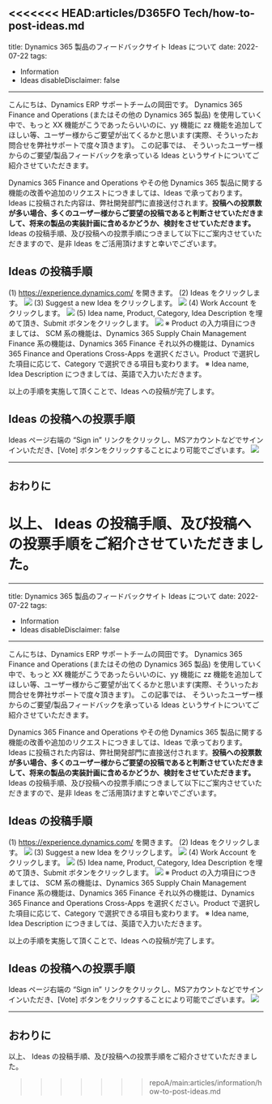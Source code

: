 <<<<<<< HEAD:articles/D365FO Tech/how-to-post-ideas.md
---
title: Dynamics 365 製品のフィードバックサイト Ideas について
date: 2022-07-22
tags:
  - Information
  - Ideas
disableDisclaimer: false
---

こんにちは、Dynamics ERP サポートチームの岡田です。
Dynamics 365 Finance and Operations (またはその他の Dynamics 365 製品) を使用していく中で、もっと XX 機能がこうであったらいいのに、yy 機能に zz 機能を追加してほしい等、ユーザー様からご要望が出てくるかと思います(実際、そういったお問合せを弊社サポートで度々頂きます)。
この記事では、 そういったユーザー様からのご要望/製品フィードバックを承っている Ideas というサイトについてご紹介させていただきます。

<!-- more -->

Dynamics 365 Finance and Operations やその他 Dynamics 365 製品に関する機能の改善や追加のリクエストにつきましては、Ideas で承っております。
Ideas に投稿された内容は、弊社開発部門に直接送付されます。**投稿への投票数が多い場合、多くのユーザー様からご要望の投稿であると判断させていただきまして、将来の製品の実装計画に含めるかどうか、検討をさせていただきます。**
Ideas の投稿手順、及び投稿への投票手順につきまして以下にご案内させていただきますので、是非 Ideas をご活用頂けますと幸いでございます。

## Ideas の投稿手順
(1) https://experience.dynamics.com/ を開きます。
(2) Ideas をクリックします。
![](./how-to-post-ideas/ideas1.png)
(3) Suggest a new Idea をクリックします。
![](./how-to-post-ideas/ideas2.png)
(4) Work Account をクリックします。
![](./how-to-post-ideas/ideas3.png)
(5) Idea name, Product, Category, Idea Description を埋めて頂き、Submit ボタンをクリックします。
![](./how-to-post-ideas/ideas4.png)
※ Product の入力項目につきましては、
   SCM 系の機能は、Dynamics 365 Supply Chain Management
   Finance 系の機能は、Dynamics 365 Finance
   それ以外の機能は、Dynamics 365 Finance and Operations Cross-Apps
   を選択ください。Product で選択した項目に応じて、Category で選択できる項目も変わります。
※ Idea name, Idea Description につきましては、英語で入力いただきます。

以上の手順を実施して頂くことで、Ideas への投稿が完了します。

## Ideas の投稿への投票手順
Ideas ページ右端の “Sign in” リンクをクリックし、MSアカウントなどでサインインいただき、[Vote] ボタンをクリックすることにより可能でございます。
![](./how-to-post-ideas/ideas5.png)

---
## おわりに  
以上、 Ideas の投稿手順、及び投稿への投票手順をご紹介させていただきました。
=======
---
title: Dynamics 365 製品のフィードバックサイト Ideas について
date: 2022-07-22
tags:
  - Information
  - Ideas
disableDisclaimer: false
---

こんにちは、Dynamics ERP サポートチームの岡田です。
Dynamics 365 Finance and Operations (またはその他の Dynamics 365 製品) を使用していく中で、もっと XX 機能がこうであったらいいのに、yy 機能に zz 機能を追加してほしい等、ユーザー様からご要望が出てくるかと思います(実際、そういったお問合せを弊社サポートで度々頂きます)。
この記事では、 そういったユーザー様からのご要望/製品フィードバックを承っている Ideas というサイトについてご紹介させていただきます。

<!-- more -->

Dynamics 365 Finance and Operations やその他 Dynamics 365 製品に関する機能の改善や追加のリクエストにつきましては、Ideas で承っております。
Ideas に投稿された内容は、弊社開発部門に直接送付されます。**投稿への投票数が多い場合、多くのユーザー様からご要望の投稿であると判断させていただきまして、将来の製品の実装計画に含めるかどうか、検討をさせていただきます。**
Ideas の投稿手順、及び投稿への投票手順につきまして以下にご案内させていただきますので、是非 Ideas をご活用頂けますと幸いでございます。

## Ideas の投稿手順
(1) https://experience.dynamics.com/ を開きます。
(2) Ideas をクリックします。
![](./how-to-post-ideas/ideas1.png)
(3) Suggest a new Idea をクリックします。
![](./how-to-post-ideas/ideas2.png)
(4) Work Account をクリックします。
![](./how-to-post-ideas/ideas3.png)
(5) Idea name, Product, Category, Idea Description を埋めて頂き、Submit ボタンをクリックします。
![](./how-to-post-ideas/ideas4.png)
※ Product の入力項目につきましては、
   SCM 系の機能は、Dynamics 365 Supply Chain Management
   Finance 系の機能は、Dynamics 365 Finance
   それ以外の機能は、Dynamics 365 Finance and Operations Cross-Apps
   を選択ください。Product で選択した項目に応じて、Category で選択できる項目も変わります。
※ Idea name, Idea Description につきましては、英語で入力いただきます。

以上の手順を実施して頂くことで、Ideas への投稿が完了します。

## Ideas の投稿への投票手順
Ideas ページ右端の “Sign in” リンクをクリックし、MSアカウントなどでサインインいただき、[Vote] ボタンをクリックすることにより可能でございます。
![](./how-to-post-ideas/ideas5.png)

---
## おわりに  
以上、 Ideas の投稿手順、及び投稿への投票手順をご紹介させていただきました。
>>>>>>> repoA/main:articles/information/how-to-post-ideas.md
